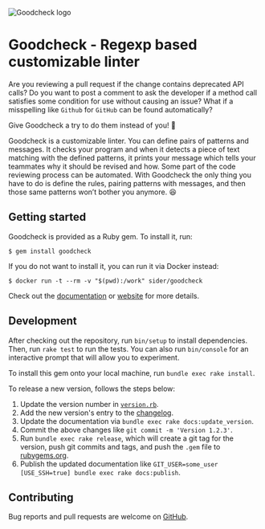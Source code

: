 ![Goodcheck logo](logo/GoodCheck%20Horizontal.png)

# Goodcheck - Regexp based customizable linter

Are you reviewing a pull request if the change contains deprecated API calls?
Do you want to post a comment to ask the developer if a method call satisfies some condition for use without causing an issue?
What if a misspelling like `Github` for `GitHub` can be found automatically?

Give Goodcheck a try to do them instead of you! 🎉

Goodcheck is a customizable linter. You can define pairs of patterns and messages.
It checks your program and when it detects a piece of text matching with the defined patterns, it prints your message which tells your teammates why it should be revised and how.
Some part of the code reviewing process can be automated.
With Goodcheck the only thing you have to do is define the rules, pairing patterns with messages, and then those same patterns won’t bother you anymore. 😆

## Getting started

Goodcheck is provided as a Ruby gem. To install it, run:

```console
$ gem install goodcheck
```

If you do not want to install it, you can run it via Docker instead:

```console
$ docker run -t --rm -v "$(pwd):/work" sider/goodcheck
```

Check out the [documentation](docusaurus/docs/getstarted.md) or [website](https://sider.github.io/goodcheck/) for more details.

## Development

After checking out the repository, run `bin/setup` to install dependencies. Then, run `rake test` to run the tests. You can also run `bin/console` for an interactive prompt that will allow you to experiment.

To install this gem onto your local machine, run `bundle exec rake install`.

To release a new version, follows the steps below:

1. Update the version number in [`version.rb`](lib/goodcheck/version.rb).
2. Add the new version's entry to the [changelog](CHANGELOG.md).
3. Update the documentation via `bundle exec rake docs:update_version`.
4. Commit the above changes like `git commit -m 'Version 1.2.3'`.
5. Run `bundle exec rake release`, which will create a git tag for the version, push git commits and tags, and push the `.gem` file to [rubygems.org](https://rubygems.org).
6. Publish the updated documentation like `GIT_USER=some_user [USE_SSH=true] bundle exec rake docs:publish`.

## Contributing

Bug reports and pull requests are welcome on [GitHub](https://github.com/sider/goodcheck).
